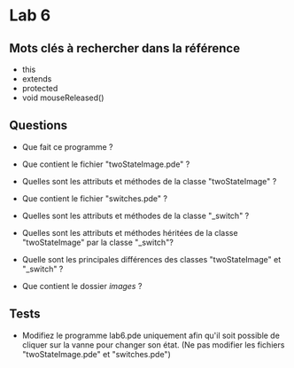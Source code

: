 # Lab 6 #

## Mots clés à rechercher dans la référence ##

- this
- extends
- protected
- void mouseReleased()

## Questions ##

- Que fait ce programme ?
- Que contient le fichier "twoStateImage.pde" ?
- Quelles sont les attributs et méthodes de la classe "twoStateImage" ?
- Que contient le fichier "switches.pde" ?
- Quelles sont les attributs et méthodes de la classe "_switch" ?
- Quelles sont les attributs et méthodes héritées de la classe "twoStateImage" par la classe "_switch"?
- Quelle sont les principales différences des classes "twoStateImage" et "_switch" ?

- Que contient le dossier *images* ?


## Tests ##

- Modifiez le programme lab6.pde uniquement afin qu'il soit possible de cliquer sur la vanne pour changer son état. (Ne pas modifier les fichiers "twoStateImage.pde" et  "switches.pde")
